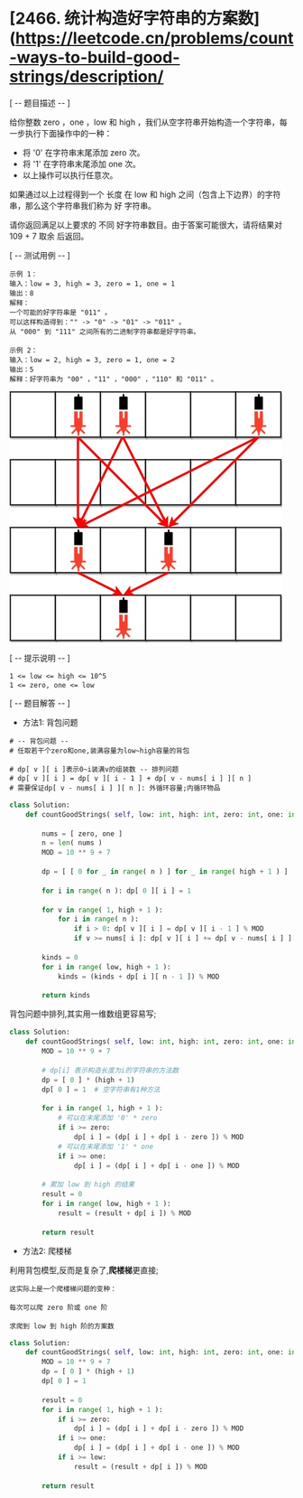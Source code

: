# [2466. 统计构造好字符串的方案数](https://leetcode.cn/problems/count-ways-to-build-good-strings/description/

[ -- 题目描述 -- ]

给你整数 zero ，one ，low 和 high ，我们从空字符串开始构造一个字符串，每一步执行下面操作中的一种：

- 将 '0' 在字符串末尾添加 zero 次。
- 将 '1' 在字符串末尾添加 one 次。
- 以上操作可以执行任意次。

如果通过以上过程得到一个 长度 在 low 和 high 之间（包含上下边界）的字符串，那么这个字符串我们称为 好 字符串。

请你返回满足以上要求的 不同 好字符串数目。由于答案可能很大，请将结果对 109 + 7 取余 后返回。

[ -- 测试用例 -- ]

```text
示例 1：
输入：low = 3, high = 3, zero = 1, one = 1
输出：8
解释：
一个可能的好字符串是 "011" 。
可以这样构造得到："" -> "0" -> "01" -> "011" 。
从 "000" 到 "111" 之间所有的二进制字符串都是好字符串。

示例 2：
输入：low = 2, high = 3, zero = 1, one = 2
输出：5
解释：好字符串为 "00" ，"11" ，"000" ，"110" 和 "011" 。
```

![测试用例1图示](Assets/daily_002_01_eg.png)

[ -- 提示说明 -- ]

```
1 <= low <= high <= 10^5
1 <= zero, one <= low
```

[ -- 题目解答 -- ]

* 方法1: 背包问题

```
# -- 背包问题 --
# 任取若干个zero和one,装满容量为low~high容量的背包

# dp[ v ][ i ]表示0~i装满v的组装数 -- 排列问题
# dp[ v ][ i ] = dp[ v ][ i - 1 ] + dp[ v - nums[ i ] ][ n ]
# 需要保证dp[ v - nums[ i ] ][ n ]: 外循环容量;内循环物品
```

```python
class Solution:
    def countGoodStrings( self, low: int, high: int, zero: int, one: int ) -> int:

        nums = [ zero, one ]
        n = len( nums )
        MOD = 10 ** 9 + 7

        dp = [ [ 0 for _ in range( n ) ] for _ in range( high + 1 ) ]

        for i in range( n ): dp[ 0 ][ i ] = 1

        for v in range( 1, high + 1 ):
            for i in range( n ):
                if i > 0: dp[ v ][ i ] = dp[ v ][ i - 1 ] % MOD
                if v >= nums[ i ]: dp[ v ][ i ] += dp[ v - nums[ i ] ][ n - 1 ] % MOD

        kinds = 0
        for i in range( low, high + 1 ):
            kinds = (kinds + dp[ i ][ n - 1 ]) % MOD

        return kinds
```

背包问题中排列,其实用一维数组更容易写;

```python
class Solution:
    def countGoodStrings( self, low: int, high: int, zero: int, one: int ) -> int:
        MOD = 10 ** 9 + 7

        # dp[i] 表示构造长度为i的字符串的方法数
        dp = [ 0 ] * (high + 1)
        dp[ 0 ] = 1  # 空字符串有1种方法

        for i in range( 1, high + 1 ):
            # 可以在末尾添加 '0' * zero
            if i >= zero:
                dp[ i ] = (dp[ i ] + dp[ i - zero ]) % MOD
            # 可以在末尾添加 '1' * one  
            if i >= one:
                dp[ i ] = (dp[ i ] + dp[ i - one ]) % MOD

        # 累加 low 到 high 的结果
        result = 0
        for i in range( low, high + 1 ):
            result = (result + dp[ i ]) % MOD

        return result

```

* 方法2: 爬楼梯

利用背包模型,反而是复杂了,**爬楼梯**更直接;

```
这实际上是一个爬楼梯问题的变种：

每次可以爬 zero 阶或 one 阶

求爬到 low 到 high 阶的方案数
```

```python
class Solution:
    def countGoodStrings( self, low: int, high: int, zero: int, one: int ) -> int:
        MOD = 10 ** 9 + 7
        dp = [ 0 ] * (high + 1)
        dp[ 0 ] = 1

        result = 0
        for i in range( 1, high + 1 ):
            if i >= zero:
                dp[ i ] = (dp[ i ] + dp[ i - zero ]) % MOD
            if i >= one:
                dp[ i ] = (dp[ i ] + dp[ i - one ]) % MOD
            if i >= low:
                result = (result + dp[ i ]) % MOD

        return result
```

